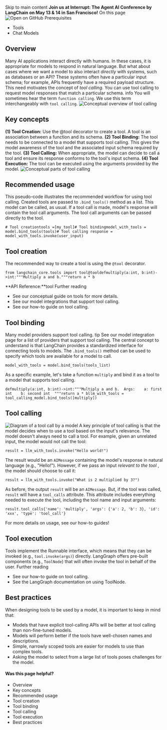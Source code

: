 Skip to main content
**Join us at Interrupt: The Agent AI Conference by LangChain on May 13 & 14 in San Francisco!**
On this page
![Open on GitHub](https://img.shields.io/badge/Open%20on%20GitHub-grey?logo=github&logoColor=white)
Prerequisites
  * Tools
  * Chat Models


## Overview​
Many AI applications interact directly with humans. In these cases, it is appropriate for models to respond in natural language. But what about cases where we want a model to also interact _directly_ with systems, such as databases or an API? These systems often have a particular input schema; for example, APIs frequently have a required payload structure. This need motivates the concept of _tool calling_. You can use tool calling to request model responses that match a particular schema.
info
You will sometimes hear the term `function calling`. We use this term interchangeably with `tool calling`.
![Conceptual overview of tool calling](https://python.langchain.com/assets/images/tool_calling_concept-552a73031228ff9144c7d59f26dedbbf.png)
## Key concepts​
**(1) Tool Creation:** Use the @tool decorator to create a tool. A tool is an association between a function and its schema. **(2) Tool Binding:** The tool needs to be connected to a model that supports tool calling. This gives the model awareness of the tool and the associated input schema required by the tool. **(3) Tool Calling:** When appropriate, the model can decide to call a tool and ensure its response conforms to the tool's input schema. **(4) Tool Execution:** The tool can be executed using the arguments provided by the model.
![Conceptual parts of tool calling](https://python.langchain.com/assets/images/tool_calling_components-bef9d2bcb9d3706c2fe58b57bf8ccb60.png)
## Recommended usage​
This pseudo-code illustrates the recommended workflow for using tool calling. Created tools are passed to `.bind_tools()` method as a list. This model can be called, as usual. If a tool call is made, model's response will contain the tool call arguments. The tool call arguments can be passed directly to the tool.
```
# Tool creationtools =[my_tool]# Tool bindingmodel_with_tools = model.bind_tools(tools)# Tool calling response = model_with_tools.invoke(user_input)
```

## Tool creation​
The recommended way to create a tool is using the `@tool` decorator.
```
from langchain_core.tools import tool@tooldefmultiply(a:int, b:int)->int:"""Multiply a and b."""return a * b
```

**API Reference:**tool
Further reading
  * See our conceptual guide on tools for more details.
  * See our model integrations that support tool calling.
  * See our how-to guide on tool calling.


## Tool binding​
Many model providers support tool calling.
tip
See our model integration page for a list of providers that support tool calling.
The central concept to understand is that LangChain provides a standardized interface for connecting tools to models. The `.bind_tools()` method can be used to specify which tools are available for a model to call.
```
model_with_tools = model.bind_tools(tools_list)
```

As a specific example, let's take a function `multiply` and bind it as a tool to a model that supports tool calling.
```
defmultiply(a:int, b:int)->int:"""Multiply a and b.  Args:    a: first int    b: second int  """return a * bllm_with_tools = tool_calling_model.bind_tools([multiply])
```

## Tool calling​
![Diagram of a tool call by a model](https://python.langchain.com/assets/images/tool_call_example-2348b869f9a5d0d2a45dfbe614c177a4.png)
A key principle of tool calling is that the model decides when to use a tool based on the input's relevance. The model doesn't always need to call a tool. For example, given an unrelated input, the model would not call the tool:
```
result = llm_with_tools.invoke("Hello world!")
```

The result would be an `AIMessage` containing the model's response in natural language (e.g., "Hello!"). However, if we pass an input _relevant to the tool_ , the model should choose to call it:
```
result = llm_with_tools.invoke("What is 2 multiplied by 3?")
```

As before, the output `result` will be an `AIMessage`. But, if the tool was called, `result` will have a `tool_calls` attribute. This attribute includes everything needed to execute the tool, including the tool name and input arguments:
```
result.tool_calls{'name': 'multiply', 'args': {'a': 2, 'b': 3}, 'id': 'xxx', 'type': 'tool_call'}
```

For more details on usage, see our how-to guides!
## Tool execution​
Tools implement the Runnable interface, which means that they can be invoked (e.g., `tool.invoke(args)`) directly.
LangGraph offers pre-built components (e.g., `ToolNode`) that will often invoke the tool in behalf of the user.
Further reading
  * See our how-to guide on tool calling.
  * See the LangGraph documentation on using ToolNode.


## Best practices​
When designing tools to be used by a model, it is important to keep in mind that:
  * Models that have explicit tool-calling APIs will be better at tool calling than non-fine-tuned models.
  * Models will perform better if the tools have well-chosen names and descriptions.
  * Simple, narrowly scoped tools are easier for models to use than complex tools.
  * Asking the model to select from a large list of tools poses challenges for the model.


#### Was this page helpful?
  * Overview
  * Key concepts
  * Recommended usage
  * Tool creation
  * Tool binding
  * Tool calling
  * Tool execution
  * Best practices


